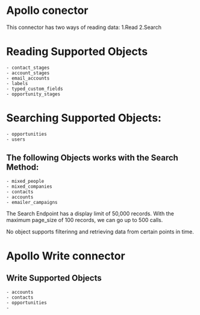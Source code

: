 # Apollo conector
This connector has two ways of reading data:
    1.Read
    2.Search

# Reading Supported Objects
    - contact_stages
    - account_stages
    - email_accounts
    - labels
    - typed_custom_fields
    - opportunity_stages

# Searching Supported Objects:
    - opportunities
    - users

## The following Objects works with the Search Method:
    - mixed_people
    - mixed_companies
    - contacts
    - accounts
    - emailer_campaigns

The Search Endpoint has a display limit of 50,000 records. With the maximum page_size of 100 records, we can go up to 500 calls.


No object supports filterinng and retrieving data from certain points in time. 


# Apollo Write connector

## Write Supported Objects
    - accounts
    - contacts
    - opportunities
    - 
